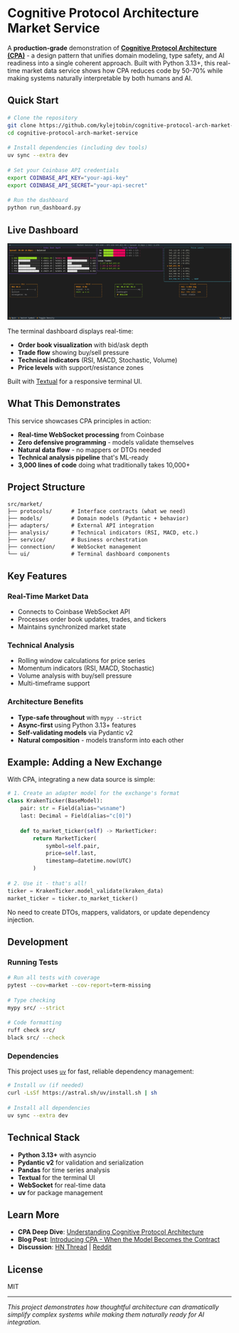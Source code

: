 # Cognitive Protocol Architecture Market Service

A **production-grade** demonstration of **[Cognitive Protocol Architecture (CPA)](docs/philosophy.md)** - a design pattern that unifies domain modeling, type safety, and AI readiness into a single coherent approach. Built with Python 3.13+, this real-time market data service shows how CPA reduces code by 50-70% while making systems naturally interpretable by both humans and AI.

## Quick Start

```bash
# Clone the repository
git clone https://github.com/kylejtobin/cognitive-protocol-arch-market-service.git
cd cognitive-protocol-arch-market-service

# Install dependencies (including dev tools)
uv sync --extra dev

# Set your Coinbase API credentials
export COINBASE_API_KEY="your-api-key"
export COINBASE_API_SECRET="your-api-secret"

# Run the dashboard
python run_dashboard.py
```

## Live Dashboard

![Market Service Dashboard](img/ui.png)

The terminal dashboard displays real-time:
- **Order book visualization** with bid/ask depth
- **Trade flow** showing buy/sell pressure
- **Technical indicators** (RSI, MACD, Stochastic, Volume)
- **Price levels** with support/resistance zones

Built with [Textual](https://github.com/Textualize/textual) for a responsive terminal UI.

## What This Demonstrates

This service showcases CPA principles in action:

- **Real-time WebSocket processing** from Coinbase
- **Zero defensive programming** - models validate themselves
- **Natural data flow** - no mappers or DTOs needed
- **Technical analysis pipeline** that's ML-ready
- **3,000 lines of code** doing what traditionally takes 10,000+

## Project Structure

```
src/market/
├── protocols/      # Interface contracts (what we need)
├── models/         # Domain models (Pydantic + behavior)
├── adapters/       # External API integration
├── analysis/       # Technical indicators (RSI, MACD, etc.)
├── service/        # Business orchestration
├── connection/     # WebSocket management
└── ui/             # Terminal dashboard components
```

## Key Features

### Real-Time Market Data
- Connects to Coinbase WebSocket API
- Processes order book updates, trades, and tickers
- Maintains synchronized market state

### Technical Analysis
- Rolling window calculations for price series
- Momentum indicators (RSI, MACD, Stochastic)
- Volume analysis with buy/sell pressure
- Multi-timeframe support

### Architecture Benefits
- **Type-safe throughout** with `mypy --strict`
- **Async-first** using Python 3.13+ features
- **Self-validating models** via Pydantic v2
- **Natural composition** - models transform into each other

## Example: Adding a New Exchange

With CPA, integrating a new data source is simple:

```python
# 1. Create an adapter model for the exchange's format
class KrakenTicker(BaseModel):
    pair: str = Field(alias="wsname")
    last: Decimal = Field(alias="c[0]")
    
    def to_market_ticker(self) -> MarketTicker:
        return MarketTicker(
            symbol=self.pair,
            price=self.last,
            timestamp=datetime.now(UTC)
        )

# 2. Use it - that's all!
ticker = KrakenTicker.model_validate(kraken_data)
market_ticker = ticker.to_market_ticker()
```

No need to create DTOs, mappers, validators, or update dependency injection.

## Development

### Running Tests

```bash
# Run all tests with coverage
pytest --cov=market --cov-report=term-missing

# Type checking
mypy src/ --strict

# Code formatting
ruff check src/
black src/ --check
```

### Dependencies

This project uses [`uv`](https://github.com/astral-sh/uv) for fast, reliable dependency management:

```bash
# Install uv (if needed)
curl -LsSf https://astral.sh/uv/install.sh | sh

# Install all dependencies
uv sync --extra dev
```

## Technical Stack

- **Python 3.13+** with asyncio
- **Pydantic v2** for validation and serialization
- **Pandas** for time series analysis
- **Textual** for the terminal UI
- **WebSocket** for real-time data
- **uv** for package management

## Learn More

- **CPA Deep Dive**: [Understanding Cognitive Protocol Architecture](docs/philosophy.md)
- **Blog Post**: [Introducing CPA - When the Model Becomes the Contract](#)
- **Discussion**: [HN Thread](#) | [Reddit](#)

## License

MIT

---

*This project demonstrates how thoughtful architecture can dramatically simplify complex systems while making them naturally ready for AI integration.*
